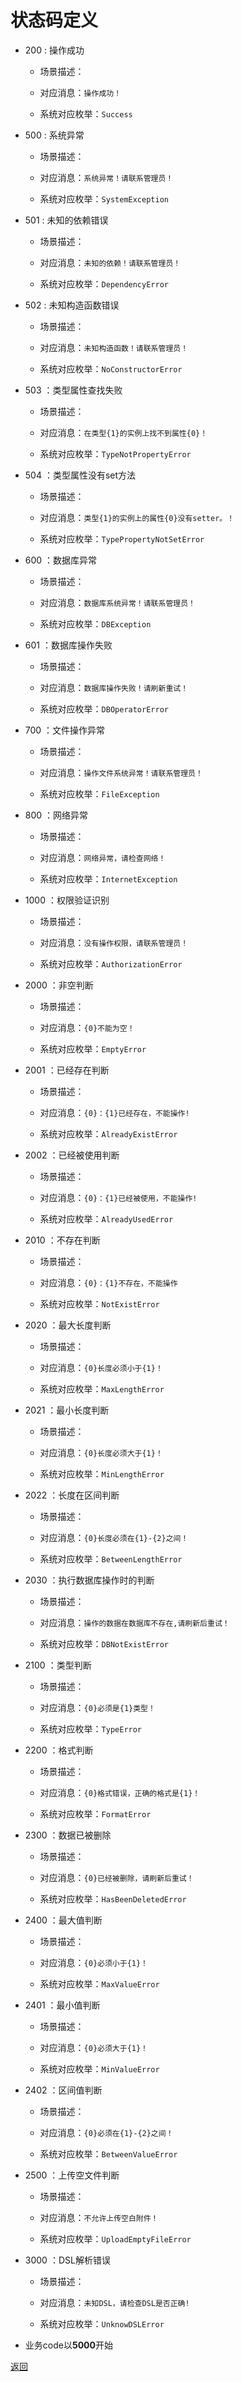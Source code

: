 # 状态码定义

- 200 : 操作成功

  - 场景描述：

  - 对应消息：`操作成功！`

  - 系统对应枚举：`Success`

- 500 : 系统异常

  - 场景描述：

  - 对应消息：`系统异常！请联系管理员！`

  - 系统对应枚举：`SystemException`

- 501 : 未知的依赖错误

  - 场景描述：

  - 对应消息：`未知的依赖！请联系管理员！`

  - 系统对应枚举：`DependencyError`

- 502 : 未知构造函数错误

  - 场景描述：

  - 对应消息：`未知构造函数！请联系管理员！`

  - 系统对应枚举：`NoConstructorError`

- 503 ：类型属性查找失败

  - 场景描述：

  - 对应消息：`在类型{1}的实例上找不到属性{0}！`

  - 系统对应枚举：`TypeNotPropertyError`

- 504 ：类型属性没有set方法

  - 场景描述：

  - 对应消息：`类型{1}的实例上的属性{0}没有setter。！`

  - 系统对应枚举：`TypePropertyNotSetError`

- 600 ：数据库异常

  - 场景描述：

  - 对应消息：`数据库系统异常！请联系管理员！`

  - 系统对应枚举：`DBException`

- 601 ：数据库操作失败

  - 场景描述：

  - 对应消息：`数据库操作失败！请刷新重试！`

  - 系统对应枚举：`DBOperatorError`

- 700 ：文件操作异常

  - 场景描述：

  - 对应消息：`操作文件系统异常！请联系管理员！`

  - 系统对应枚举：`FileException`

- 800 ：网络异常

  - 场景描述：

  - 对应消息：`网络异常，请检查网络！`

  - 系统对应枚举：`InternetException`

- 1000 ：权限验证识别

  - 场景描述：

  - 对应消息：`没有操作权限，请联系管理员！`

  - 系统对应枚举：`AuthorizationError`

- 2000 ：非空判断

  - 场景描述：

  - 对应消息：`{0}不能为空！`

  - 系统对应枚举：`EmptyError`

- 2001 ：已经存在判断

  - 场景描述：

  - 对应消息：`{0}：{1}已经存在，不能操作!`

  - 系统对应枚举：`AlreadyExistError`

- 2002 ：已经被使用判断

  - 场景描述：

  - 对应消息：`{0}：{1}已经被使用，不能操作!`

  - 系统对应枚举：`AlreadyUsedError`

- 2010 ：不存在判断

  - 场景描述：

  - 对应消息：`{0}：{1}不存在，不能操作`

  - 系统对应枚举：`NotExistError`

- 2020 ：最大长度判断

  - 场景描述：

  - 对应消息：`{0}长度必须小于{1}！`

  - 系统对应枚举：`MaxLengthError`

- 2021 ：最小长度判断

  - 场景描述：

  - 对应消息：`{0}长度必须大于{1}！`

  - 系统对应枚举：`MinLengthError`

- 2022 ：长度在区间判断

  - 场景描述：

  - 对应消息：`{0}长度必须在{1}-{2}之间！`

  - 系统对应枚举：`BetweenLengthError`

- 2030 ：执行数据库操作时的判断

  - 场景描述：

  - 对应消息：`操作的数据在数据库不存在,请刷新后重试！`

  - 系统对应枚举：`DBNotExistError`

- 2100 ：类型判断

  - 场景描述：

  - 对应消息：`{0}必须是{1}类型！`

  - 系统对应枚举：`TypeError`

- 2200 ：格式判断

  - 场景描述：

  - 对应消息：`{0}格式错误，正确的格式是{1}！`

  - 系统对应枚举：`FormatError`

- 2300 ：数据已被删除

  - 场景描述：

  - 对应消息：`{0}已经被删除，请刷新后重试！`

  - 系统对应枚举：`HasBeenDeletedError`

- 2400 ：最大值判断

  - 场景描述：

  - 对应消息：`{0}必须小于{1}！`

  - 系统对应枚举：`MaxValueError`

- 2401 ：最小值判断

  - 场景描述：

  - 对应消息：`{0}必须大于{1}！`

  - 系统对应枚举：`MinValueError`

- 2402 ：区间值判断

  - 场景描述：

  - 对应消息：`{0}必须在{1}-{2}之间！`

  - 系统对应枚举：`BetweenValueError`

- 2500 ：上传空文件判断

  - 场景描述：

  - 对应消息：`不允许上传空白附件！`

  - 系统对应枚举：`UploadEmptyFileError`

- 3000 ：DSL解析错误

  - 场景描述：

  - 对应消息：`未知DSL，请检查DSL是否正确!`

  - 系统对应枚举：`UnknowDSLError`

- 业务code以**5000**开始

[返回](../README.md)
